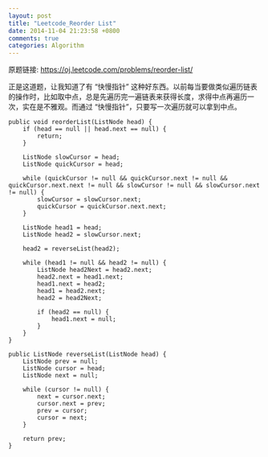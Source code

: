 ```yaml
---
layout: post
title: "Leetcode_Reorder List"
date: 2014-11-04 21:23:58 +0800
comments: true
categories: Algorithm
---
```


原题链接: https://oj.leetcode.com/problems/reorder-list/

正是这道题，让我知道了有 “快慢指针” 这种好东西。以前每当要做类似遍历链表的操作时，比如取中点，总是先遍历完一遍链表来获得长度，求得中点再遍历一次，实在是不雅观。而通过 “快慢指针”，只要写一次遍历就可以拿到中点。

    public void reorderList(ListNode head) {
    	if (head == null || head.next == null) {
    		return;
    	}
    	
    	ListNode slowCursor = head;
    	ListNode quickCursor = head;
    	
    	while (quickCursor != null && quickCursor.next != null && quickCursor.next.next != null && slowCursor != null && slowCursor.next != null) {
    		slowCursor = slowCursor.next;
    		quickCursor = quickCursor.next.next;
    	}
    	
    	ListNode head1 = head;
    	ListNode head2 = slowCursor.next;

    	head2 = reverseList(head2);
    	
    	while (head1 != null && head2 != null) {
    		ListNode head2Next = head2.next;
    		head2.next = head1.next;
    		head1.next = head2;
    		head1 = head2.next;
    		head2 = head2Next;
    		
    		if (head2 == null) {
    			head1.next = null;
    		}
    	}
    }
    
    public ListNode reverseList(ListNode head) {
    	ListNode prev = null;
    	ListNode cursor = head;
    	ListNode next = null;
    	
    	while (cursor != null) {
    		next = cursor.next;
    		cursor.next = prev;
    		prev = cursor;
    		cursor = next;
    	}
    	
    	return prev;
    }
